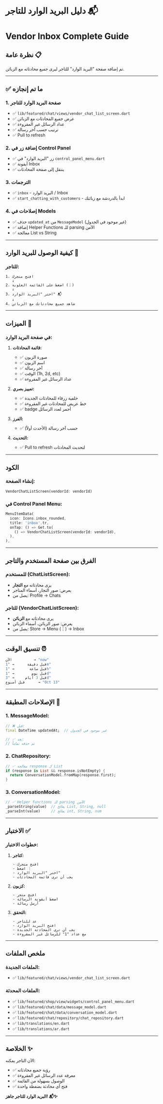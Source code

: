 # دليل البريد الوارد للتاجر 📬
# Vendor Inbox Complete Guide

## نظرة عامة 📋

تم إضافة صفحة "البريد الوارد" للتاجر ليرى جميع محادثاته مع الزبائن.

---

## ✅ ما تم إنجازه

### 1. صفحة البريد الوارد للتاجر
- ✅ `lib/featured/chat/views/vendor_chat_list_screen.dart`
- ✅ عرض جميع المحادثات مع الزبائن
- ✅ عداد الرسائل غير المقروءة
- ✅ ترتيب حسب آخر رسالة
- ✅ Pull to refresh

### 2. إضافة زر في Control Panel
- ✅ زر "البريد الوارد" في `control_panel_menu.dart`
- ✅ أيقونة Inbox
- ✅ ينتقل إلى صفحة المحادثات

### 3. الترجمات
- ✅ `inbox` - البريد الوارد / Inbox
- ✅ `start_chatting_with_customers` - ابدأ بالدردشة مع زبائنك

### 4. إصلاحات في Models
- ✅ حذف `updated_at` من `MessageModel` (غير موجود في الجدول)
- ✅ إضافة Helper Functions للـ parsing الآمن
- ✅ معالجة List vs String

---

## كيفية الوصول للبريد الوارد 📍

### للتاجر:

```
1. افتح متجرك
   ↓
2. اضغط على القائمة العلوية (⋮)
   ↓
3. اختر "البريد الوارد" 📬
   ↓
4. شاهد جميع محادثاتك مع الزبائن
```

---

## الميزات 🎯

### في صفحة البريد الوارد:

1. **قائمة المحادثات:**
   - ✅ صورة الزبون
   - ✅ اسم الزبون
   - ✅ آخر رسالة
   - ✅ الوقت (1h, 2d, etc)
   - ✅ عداد الرسائل غير المقروءة

2. **تمييز بصري:**
   - ✅ خلفية زرقاء للمحادثات الجديدة
   - ✅ خط عريض للمحادثات غير المقروءة
   - ✅ badge أحمر لعدد الرسائل

3. **الفرز:**
   - ✅ حسب آخر رسالة (الأحدث أولاً)

4. **التحديث:**
   - ✅ Pull to refresh لتحديث المحادثات

---

## الكود

### إنشاء الصفحة:
```dart
VendorChatListScreen(vendorId: vendorId)
```

### في Control Panel Menu:
```dart
MenuItemData(
  icon: Icons.inbox_rounded,
  title: 'inbox'.tr,
  onTap: () => Get.to(
    () => VendorChatListScreen(vendorId: vendorId),
  ),
),
```

---

## الفرق بين صفحة المستخدم والتاجر

### للمستخدم (ChatListScreen):
- يرى محادثاته مع **التجار**
- يعرض: صور التجار، أسماء المتاجر
- يصل من: Profile → Chats

### للتاجر (VendorChatListScreen):
- يرى محادثاته مع **الزبائن**
- يعرض: صور الزبائن، أسماء الزبائن
- يصل من: Store → Menu (⋮) → Inbox

---

## تنسيق الوقت ⏰

```dart
الآن          → "now"
قبل دقيقة      → "1m"
قبل ساعة       → "1h"
قبل يوم        → "1d"
قبل 3 أيام     → "3d"
قبل أسبوع      → "Oct 13"
```

---

## الإصلاحات المطبقة 🔧

### 1. MessageModel:
```dart
// ❌ قبل:
final DateTime updatedAt;  // غير موجود في الجدول

// ✅ بعد:
// تم حذفه تماماً
```

### 2. ChatRepository:
```dart
// ✅ معالجة response كـ List
if (response is List && response.isNotEmpty) {
  return ConversationModel.fromMap(response.first);
}
```

### 3. ConversationModel:
```dart
// ✅ Helper functions للـ parsing الآمن
_parseString(value)  // يعالج List, String, null
_parseInt(value)     // يعالج int, String, num
```

---

## الاختبار ✅

### خطوات الاختبار:

1. **كتاجر:**
   ```
   - افتح متجرك
   - اضغط ⋮
   - اختر "البريد الوارد"
   - يجب أن ترى قائمة المحادثات
   ```

2. **كزبون:**
   ```
   - افتح متجر
   - اضغط أيقونة الرسالة
   - أرسل رسالة
   ```

3. **التحقق:**
   ```
   - عد للتاجر
   - افتح البريد الوارد
   - يجب أن ترى المحادثة الجديدة
   - مع عداد "1" للرسائل غير المقروءة
   ```

---

## ملخص الملفات

### الملفات الجديدة:
- ✅ `lib/featured/chat/views/vendor_chat_list_screen.dart`

### الملفات المحدثة:
- ✅ `lib/featured/shop/view/widgets/control_panel_menu.dart`
- ✅ `lib/featured/chat/data/message_model.dart`
- ✅ `lib/featured/chat/data/conversation_model.dart`
- ✅ `lib/featured/chat/repository/chat_repository.dart`
- ✅ `lib/translations/en.dart`
- ✅ `lib/translations/ar.dart`

---

## الخلاصة ✨

الآن التاجر يمكنه:
- ✅ رؤية جميع محادثاته
- ✅ معرفة عدد الرسائل غير المقروءة
- ✅ الوصول بسهولة من القائمة
- ✅ فتح أي محادثة بضغطة واحدة

**البريد الوارد للتاجر جاهز! 📬✨**

